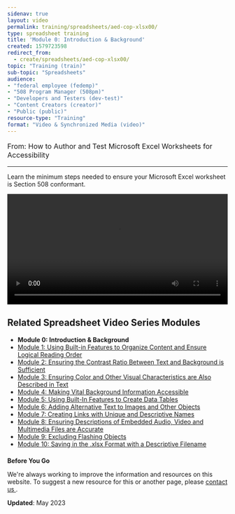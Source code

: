 ```yaml
---
sidenav: true
layout: video
permalink: training/spreadsheets/aed-cop-xlsx00/
type: spreadsheet training
title: 'Module 0: Introduction & Background'
created: 1579723598
redirect_from:
  - create/spreadsheets/aed-cop-xlsx00/
topic: "Training (train)"
sub-topic: "Spreadsheets"
audience:
- "federal employee (fedemp)"
- "508 Program Manager (508pm)"
- "Developers and Testers (dev-test)"
- "Content Creators (creator)"
- "Public (public)"
resource-type: "Training"
format: "Video & Synchronized Media (video)"
---
```


[comment]: <> (# Module 0: Introduction & Background)

<p style="font-size:115%">
  From: How to Author and Test Microsoft Excel Worksheets for Accessibility
</p>

* * *

Learn the minimum steps needed to ensure your Microsoft Excel worksheet is Section 508 conformant.

<video controls="controls" data-vscid="3qesx4ovd" style="width:100%"><source src="https://assets.section508.gov/files/videos/aed-cop-xls-m00-oc.mp4" type="video/mp4" /></video>

## Related Spreadsheet Video Series Modules

  * **Module 0: Introduction & Background**
  * [Module 1: Using Built-in Features to Organize Content and Ensure Logical Reading Order][1]
  * [Module 2: Ensuring the Contrast Ratio Between Text and Background is Sufficient][2]
  * [Module 3: Ensuring Color and Other Visual Characteristics are Also Described in Text][3]
  * [Module 4: Making Vital Background Information Accessible][4]
  * [Module 5: Using Built-In Features to Create Data Tables][5]
  * [Module 6: Adding Alternative Text to Images and Other Objects][6]
  * [Module 7: Creating Links with Unique and Descriptive Names][7]
  * [Module 8: Ensuring Descriptions of Embedded Audio, Video and Multimedia Files are Accurate][8]
  * [Module 9: Excluding Flashing Objects][9]
  * [Module 10: Saving in the .xlsx Format with a Descriptive Filename][10]

<div class="border-base radius-lg border-1px" style="margin-top: 1.5em;">
<div class="padding-1">
<p class="text-large"><strong>Before You Go</strong></p>
<p>We're always working to improve the information and resources on this website. To suggest a new resource for this or another page, please <a href="mailto:section.508@gsa.gov">contact us
</a>.</p>
</div>
</div>

**Updated**: May 2023

 [0]: {{site.baseurl}}/training/spreadsheets/aed-cop-xlsx00/
 [1]: {{site.baseurl}}/training/spreadsheets/aed-cop-xlsx01/
 [2]: {{site.baseurl}}/training/spreadsheets/aed-cop-xlsx02/
 [3]: {{site.baseurl}}/training/spreadsheets/aed-cop-xlsx03/
 [4]: {{site.baseurl}}/training/spreadsheets/aed-cop-xlsx04/
 [5]: {{site.baseurl}}/training/spreadsheets/aed-cop-xlsx05/
 [6]: {{site.baseurl}}/training/spreadsheets/aed-cop-xlsx06/
 [7]: {{site.baseurl}}/training/spreadsheets/aed-cop-xlsx07/
 [8]: {{site.baseurl}}/training/spreadsheets/aed-cop-xlsx08/
 [9]: {{site.baseurl}}/training/spreadsheets/aed-cop-xlsx09/
 [10]: {{site.baseurl}}/training/spreadsheets/aed-cop-xlsx10/